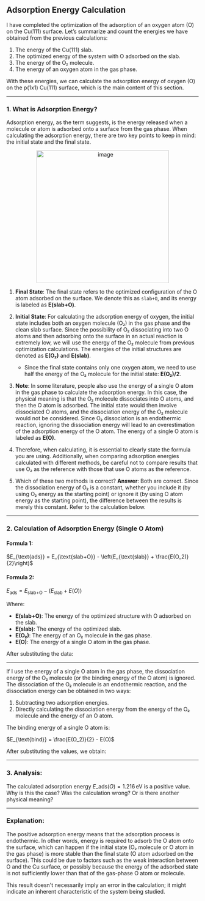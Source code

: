## Adsorption Energy Calculation

I have completed the optimization of the adsorption of an oxygen atom (O) on the Cu(111) surface. Let’s summarize and count the energies we have obtained from the previous calculations:

1. The energy of the Cu(111) slab.
2. The optimized energy of the system with O adsorbed on the slab.
3. The energy of the O₂ molecule.
4. The energy of an oxygen atom in the gas phase.

With these energies, we can calculate the adsorption energy of oxygen (O) on the p(1x1) Cu(111) surface, which is the main content of this section.

---

### 1. What is Adsorption Energy?

Adsorption energy, as the term suggests, is the energy released when a molecule or atom is adsorbed onto a surface from the gas phase. When calculating the adsorption energy, there are two key points to keep in mind: the initial state and the final state.

<p align="center">
  <img width="347" alt="image" src="https://github.com/user-attachments/assets/b5afa0aa-73e9-44c2-a42c-b70f6decaa5b">
</p>

1. **Final State**: The final state refers to the optimized configuration of the O atom adsorbed on the surface. We denote this as `slab+O`, and its energy is labeled as **E(slab+O)**.

2. **Initial State**: For calculating the adsorption energy of oxygen, the initial state includes both an oxygen molecule (O₂) in the gas phase and the clean slab surface. Since the possibility of O₂ dissociating into two O atoms and then adsorbing onto the surface in an actual reaction is extremely low, we will use the energy of the O₂ molecule from previous optimization calculations. The energies of the initial structures are denoted as **E(O₂)** and **E(slab)**.

   - Since the final state contains only one oxygen atom, we need to use half the energy of the O₂ molecule for the initial state: **E(O₂)/2**.

3. **Note**: In some literature, people also use the energy of a single O atom in the gas phase to calculate the adsorption energy. In this case, the physical meaning is that the O₂ molecule dissociates into O atoms, and then the O atom is adsorbed. The initial state would then involve dissociated O atoms, and the dissociation energy of the O₂ molecule would not be considered. Since O₂ dissociation is an endothermic reaction, ignoring the dissociation energy will lead to an overestimation of the adsorption energy of the O atom. The energy of a single O atom is labeled as **E(O)**.

4. Therefore, when calculating, it is essential to clearly state the formula you are using. Additionally, when comparing adsorption energies calculated with different methods, be careful not to compare results that use O₂ as the reference with those that use O atoms as the reference.

5. Which of these two methods is correct? **Answer**: Both are correct. Since the dissociation energy of O₂ is a constant, whether you include it (by using O₂ energy as the starting point) or ignore it (by using O atom energy as the starting point), the difference between the results is merely this constant. Refer to the calculation below.

---

### 2. Calculation of Adsorption Energy (Single O Atom)

#### Formula 1:

$E_{\text{ads}} = E_{\text{slab+O}} - \left(E_{\text{slab}} + \frac{E(O_2)}{2}\right)$

#### Formula 2:

$E_{\text{ads}} = E_{\text{slab+O}} - \left(E_{\text{slab}} + E(O)\right)$

Where:

- **E(slab+O)**: The energy of the optimized structure with O adsorbed on the slab.
- **E(slab)**: The energy of the optimized slab.
- **E(O₂)**: The energy of an O₂ molecule in the gas phase.
- **E(O)**: The energy of a single O atom in the gas phase.

After substituting the data:

---

If I use the energy of a single O atom in the gas phase, the dissociation energy of the O₂ molecule (or the binding energy of the O atom) is ignored. The dissociation of the O₂ molecule is an endothermic reaction, and the dissociation energy can be obtained in two ways:

1. Subtracting two adsorption energies.
2. Directly calculating the dissociation energy from the energy of the O₂ molecule and the energy of an O atom.

The binding energy of a single O atom is:

$E_{\text{bind}} = \frac{E(O_2)}{2} - E(O)$

After substituting the values, we obtain:

---

### 3. Analysis:

The calculated adsorption energy $E\_{\text{ads}}(O) = 1.216 \, \text{eV}$ is a positive value. Why is this the case? Was the calculation wrong? Or is there another physical meaning?

---

### Explanation:

The positive adsorption energy means that the adsorption process is endothermic. In other words, energy is required to adsorb the O atom onto the surface, which can happen if the initial state (O₂ molecule or O atom in the gas phase) is more stable than the final state (O atom adsorbed on the surface). This could be due to factors such as the weak interaction between O and the Cu surface, or possibly because the energy of the adsorbed state is not sufficiently lower than that of the gas-phase O atom or molecule.

This result doesn't necessarily imply an error in the calculation; it might indicate an inherent characteristic of the system being studied.
